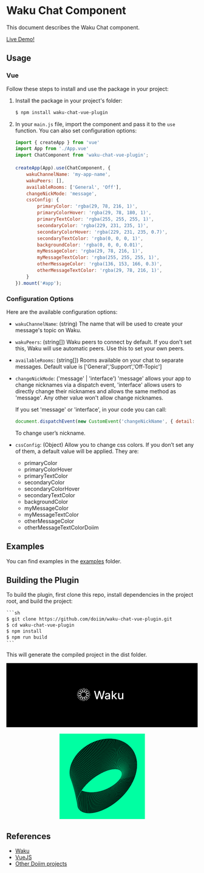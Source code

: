 # Waku Chat Component

This document describes the Waku Chat component.

[Live Demo!](https://doiim.github.io/waku-chat-vue-plugin/examples/vue-example/)

## Usage

### Vue

Follow these steps to install and use the package in your project:

1. Install the package in your project's folder:

    ```sh
    $ npm install waku-chat-vue-plugin 
    ```

2. In your `main.js` file, import the component and pass it to the `use` function. You can also set configuration options:

    ```js
    import { createApp } from 'vue'
    import App from './App.vue'
    import ChatComponent from 'waku-chat-vue-plugin';

    createApp(App).use(ChatComponent, {
        wakuChannelName: 'my-app-name',
        wakuPeers: [],
        availableRooms: ['General', 'Off'],
        changeNickMode: 'message',
        cssConfig: {
            primaryColor: 'rgba(29, 78, 216, 1)',
            primaryColorHover: 'rgba(29, 78, 180, 1)',
            primaryTextColor: 'rgba(255, 255, 255, 1)',
            secondaryColor: 'rgba(229, 231, 235, 1)',
            secondaryColorHover: 'rgba(229, 231, 235, 0.7)',
            secondaryTextColor: 'rgba(0, 0, 0, 1)',
            backgroundColor: 'rgba(0, 0, 0, 0.01)',
            myMessageColor: 'rgba(29, 78, 216, 1)',
            myMessageTextColor: 'rgba(255, 255, 255, 1)',
            otherMessageColor: 'rgba(136, 153, 166, 0.3)',
            otherMessageTextColor: 'rgba(29, 78, 216, 1)',
        }
    }).mount('#app');
    ```

### Configuration Options

Here are the available configuration options:

- `wakuChannelName`: (string) The name that will be used to create your message's topic on Waku.
- `wakuPeers`: (string[]) Waku peers to connect by default. If you don't set this, Waku will use automatic peers. Use this to set your own peers.
- `availableRooms`: (string[]) Rooms available on your chat to separate messages. Default value is ['General','Support','Off-Topic']
- `changeNickMode`: ('message' | 'interface') 'message' allows your app to change nicknames via a dispatch event, 'interface' allows users to directly change their nicknames and allows the same method as 'message'. Any other value won't allow change nicknames.

    If you set 'message' or 'interface', in your code you can call:
    ```js
    document.dispatchEvent(new CustomEvent('changeNickName', { detail: '_newNickNameHere' }));

    ```
    To change user’s nickname.

- `cssConfig`: (Object) Allow you to change css colors. If you don’t set any of them, a default value will be applied. They are:
    * primaryColor
    * primaryColorHover
    * primaryTextColor
    * secondaryColor
    * secondaryColorHover
    * secondaryTextColor
    * backgroundColor
    * myMessageColor
    * myMessageTextColor
    * otherMessageColor
    * otherMessageTextColorDoiim

## Examples
You can find examples in the [examples](https://github.com/doiim/waku-chat-vue-plugin/tree/main/examples) folder.

## Building the Plugin
To build the plugin, first clone this repo, install dependencies in the project root, and build the project:

    ```sh
    $ git clone https://github.com/doiim/waku-chat-vue-plugin.git
    $ cd waku-chat-vue-plugin
    $ npm install
    $ npm run build
    ```

This will generate the compiled project in the dist folder.

![Waku Logo](https://github.com/doiim/waku-chat-vue-plugin/blob/main/assets/waku.png)

<p align="center">
    <img src="https://github.com/doiim/waku-chat-vue-plugin/blob/main/assets/doiim.png" alt="Doiim Logo">
</p>

## References

- [Waku](https://github.com/waku-org/awesome-waku)
- [VueJS](https://vuejs.org/)
- [Other Doiim projects](https://github.com/doiim)